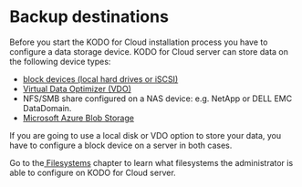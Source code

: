 # Backup destinations

Before you start the KODO for Cloud installation process you have to configure a data storage device. KODO for Cloud server can store data on the following device types:

* [block devices \(local hard drives or iSCSI\)](https://storware.gitbook.io/kodo-for-cloud-office365/deployment/backup-destinations/filesystems/disk-filesystem)
* [Virtual Data Optimizer \(VDO\)](https://storware.gitbook.io/kodo-for-cloud-office365/deployment/backup-destinations/filesystems/virtual-data-optimizer-vdo-optional) 
* NFS/SMB share configured on a NAS device: e.g. NetApp or DELL EMC DataDomain.
* [Microsoft Azure Blob Storage](https://storware.gitbook.io/kodo-for-cloud-office365/deployment/backup-destinations/microsoft-azure-blob-storage)

If you are going to use a local disk or VDO option to store your data, you have to configure a block device on a server in both cases.

Go to the[ Filesystems](https://storware.gitbook.io/kodo-for-cloud-office365/deployment/backup-destinations/filesystems) chapter to learn what filesystems the administrator is able to configure on KODO for Cloud server.

